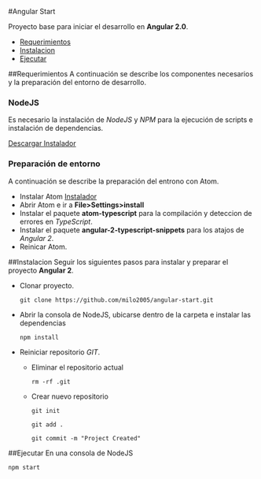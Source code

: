 #Angular Start

Proyecto base para iniciar el desarrollo en **Angular 2.0**.

- [Requerimientos](#requermientos)
- [Instalacion](#instalacion)
- [Ejecutar](#ejecutar)

##Requerimientos
A continuación se describe los componentes necesarios y la preparación del entorno de desarrollo.

### NodeJS
Es necesario la instalación de *NodeJS* y *NPM* para la ejecución de scripts e instalación de dependencias.

[Descargar Instalador](https://nodejs.org/en/)

### Preparación de entorno
A continuación se describe la preparación del entrono con Atom.

 - Instalar Atom
    [Instalador](http://atom.io/)
 - Abrir Atom e ir a **File>Settings>install**
 - Instalar el paquete **atom-typescript** para la compilación y deteccion de errores en *TypeScript*.
 - Instalar el paquete **angular-2-typescript-snippets** para los atajos de *Angular 2*.
 - Reinicar Atom.

##Instalacion
Seguir los siguientes pasos para instalar y preparar el proyecto **Angular 2**.

  - Clonar proyecto.

    ```
    git clone https://github.com/milo2005/angular-start.git
    ```

  - Abrir la consola de NodeJS, ubicarse dentro de la carpeta e instalar las dependencias

    ```
    npm install
    ```
  - Reiniciar repositorio *GIT*.
    - Eliminar el repositorio actual
      ```
      rm -rf .git
      ```
    - Crear nuevo repositorio
      ```
      git init
      
      git add .
      
      git commit -m "Project Created"
      ```
      
##Ejecutar
En una consola de NodeJS

```
npm start
```
